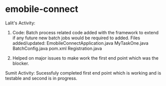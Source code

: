 # emobile-connect

Lalit's Activity:
1. Code: Batch process related code added with the framework to extend if any future new batch jobs would be required to added.
  Files added/updated: 
  EmobileConnectApplication.java
  MyTaskOne.java
  BatchConfig.java
  pom.xml
  Registration.java 

2. Helped on major issues to make work the first end point which was the blocker.


Sumit Activity: 
   Sucessfuly completed first end point which is working and is testable and second is in progress.
